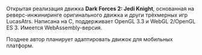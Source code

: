 Открытая реализация движка **Dark Forces 2: Jedi Knight**, основанная на реверс-инжиниринге оригинального движка и други трёхмерных игр LucasAtrs. Написана на C, поддерживает OpenGL 3.3 и WebGL 2/OpenGL ES 3. Имеется WebAssembly-версия.

Позднее автор планирует адаптировать движок для мобильных платформ.